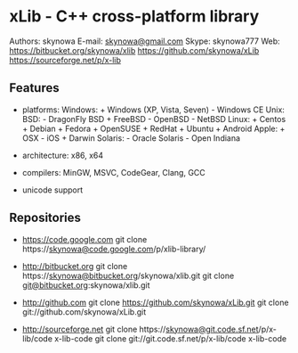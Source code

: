 # xLib - C++ cross-platform library

Authors: skynowa
E-mail:  skynowa@gmail.com
Skype:   skynowa777
Web:     https://bitbucket.org/skynowa/xlib
         https://github.com/skynowa/xLib
         https://sourceforge.net/p/x-lib

## Features

- platforms:
    Windows:
        + Windows (XP, Vista, Seven)
        - Windows CE
    Unix:
        BSD:
            - DragonFly BSD
            + FreeBSD
            - OpenBSD
            - NetBSD
        Linux:
            + Centos
            + Debian
            + Fedora
            + OpenSUSE
            + RedHat
            + Ubuntu
            + Android
        Apple:
            + OSX
            - iOS
            + Darwin
        Solaris:
            - Oracle Solaris
            - Open Indiana

- architecture: x86, x64
- compilers: MinGW, MSVC, CodeGear, Clang, GCC
- unicode support

## Repositories

- https://code.google.com
    git clone https://skynowa@code.google.com/p/xlib-library/

- http://bitbucket.org
    git clone https://skynowa@bitbucket.org/skynowa/xlib.git
    git clone git@bitbucket.org:skynowa/xlib.git

- http://github.com
    git clone https://github.com/skynowa/xLib.git
    git clone git://github.com/skynowa/xLib.git

- http://sourceforge.net
    git clone https://skynowa@git.code.sf.net/p/x-lib/code x-lib-code
    git clone git://git.code.sf.net/p/x-lib/code x-lib-code
